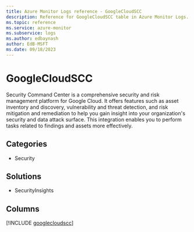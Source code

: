 ```yaml
---
title: Azure Monitor Logs reference - GoogleCloudSCC
description: Reference for GoogleCloudSCC table in Azure Monitor Logs.
ms.topic: reference
ms.service: azure-monitor
ms.subservice: logs
ms.author: edbaynash
author: EdB-MSFT
ms.date: 09/18/2023
---
```


# GoogleCloudSCC

Security Command Center is a comprehensive security and risk management platform for Google Cloud. It offers features such as asset inventory and discovery, vulnerability and threat detection, and risk mitigation and remediation to help you gain insight into your organization's security and data attack surface. This integration enables you to perform tasks related to findings and assets more effectively.

## Categories

- Security
## Solutions

- SecurityInsights

            


## Columns
  
[!INCLUDE [googlecloudscc](../includes/googlecloudscc-include.md)]
